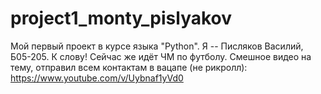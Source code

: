 # project1_monty_pislyakov
Мой первый проект в курсе языка "Python". Я -- Писляков Василий, Б05-205. К слову! Сейчас же идёт ЧМ по футболу. Смешное видео на тему, отправил всем контактам в вацапе (не рикролл): https://www.youtube.com/v/Uybnaf1yVd0
